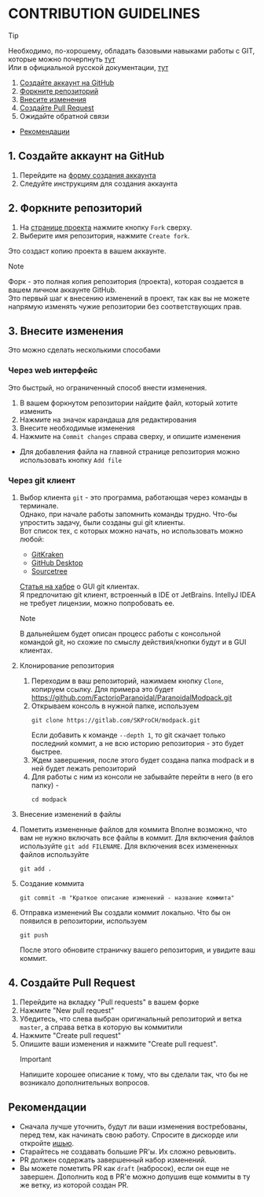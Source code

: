 # CONTRIBUTION GUIDELINES

> [!TIP]  
> Необходимо, по-хорошему, обладать базовыми навыками работы с GIT, которые можно почерпнуть [тут](https://habr.com/ru/post/583478/)  
> Или в официальной русской документации, [тут](https://git-scm.com/book/ru/v2/)

1. [Создайте аккаунт на GitHub](#1-создайте-аккаунт-на-github)
2. [Форкните репозиторий](#2-форкните-репозиторий)
3. [Внесите изменения](#3-внесите-изменения)
4. [Создайте Pull Request](#4-создайте-pull-request)
5. Ожидайте обратной связи
- [Рекомендации](#рекомендации)


## 1. Создайте аккаунт на GitHub
1. Перейдите на [форму создания аккаунта](https://github.com/signup)
2. Следуйте инструкциям для создания аккаунта


## 2. Форкните репозиторий

1. На [странице проекта](https://github.com/FactorioParanoidal/ParanoidalModpack) нажмите кнопку `Fork` сверху.
2. Выберите имя репозитория, нажмите `Create fork`.

Это создаст копию проекта в вашем аккаунте.

> [!NOTE]  
> Форк - это полная копия репозитория (проекта), которая создается в вашем личном аккаунте GitHub.  
> Это первый шаг к внесению изменений в проект, так как вы не можете напрямую изменять чужие репозитории без соответствующих прав.  


## 3. Внесите изменения

Это можно сделать несколькими способами

### Через web интерфейс
Это быстрый, но ограниченный способ внести изменения.
1. В вашем форкнутом репозитории найдите файл, который хотите изменить
2. Нажмите на значок карандаша для редактирования
3. Внесите необходимые изменения
4. Нажмите на `Commit changes` справа сверху, и опишите изменения
- Для добавления файла на главной странице репозитория можно использовать кнопку `Add file`

### Через git клиент

1. Выбор клиента
   `git` - это программа, работающая через команды в терминале.   
   Однако, при начале работы запомнить команды трудно. Что-бы упростить задачу, были созданы gui git клиенты.  
   Вот список тех, с которых можно начать, но использовать можно любой:
      - [GitKraken](https://www.gitkraken.com/)
      - [GitHub Desktop](https://desktop.github.com/)
      - [Sourcetree](https://www.sourcetreeapp.com/)  

   [Статья на хабре](https://habr.com/ru/articles/741016/) о GUI git клиентах.  
   Я предпочитаю git клиент, встроенный в IDE от JetBrains. IntellyJ IDEA не требует лицензии, можно попробовать ее.

   > [!NOTE]  
   > В дальнейшем будет описан процесс работы с консольной командой git, но схожие по смыслу действия/кнопки будут и в GUI клиентах. 
2. Клонирование репозитория
   1. Переходим в ваш репозиторий, нажимаем кнопку `Clone`, копируем ссылку. Для примера это будет https://github.com/FactorioParanoidal/ParanoidalModpack.git
   2. Открываем консоль в нужной папке, используем 
      ```shell
      git clone https://gitlab.com/SKProCH/modpack.git
      ```
      Если добавить к команде `--depth 1`, то git скачает только последний коммит, а не всю историю репозитория - это будет быстрее.
   3. Ждем завершения, после этого будет создана папка modpack и в ней будет лежать репозиторий
   4. Для работы с ним из консоли не забывайте перейти в него (в его папку) - 
      ```shell
      cd modpack
      ```
3. Внесение изменений в файлы
4. Пометить измененные файлов для коммита
   Вполне возможно, что вам не нужно включать все файлы в коммит. Для включения файлов используйте `git add FILENAME`.
   Для включения всех измененных файлов используйте
   ```shell
   git add .
   ```
5. Создание коммита
   ```shell
   git commit -m "Краткое описание изменений - название коммита"
   ```
6. Отправка изменений
   Вы создали коммит локально. Что бы он появился в репозитории, используем 
   ```shell
   git push
   ```
   После этого обновите страничку вашего репозитория, и увидите ваш коммит.


## 4. Создайте Pull Request

1. Перейдите на вкладку "Pull requests" в вашем форке
2. Нажмите "New pull request"
3. Убедитесь, что слева выбран оригинальный репозиторий и ветка `master`, а справа ветка в которую вы коммитили
4. Нажмите "Create pull request"
5. Опишите ваши изменения и нажмите "Create pull request".
   > [!IMPORTANT]  
   > Напишите хорошее описание к тому, что вы сделали так, что бы не возникало дополнительных вопросов.


## Рекомендации
- Сначала лучше уточнить, будут ли ваши изменения востребованы, перед тем, как начинать свою работу. Спросите в дискорде или откройте [ишью](https://github.com/FactorioParanoidal/ParanoidalModpack/issues).
- Старайтесь не создавать большие PR'ы. Их сложно ревьювить.
- PR должен содержать завершенный набор изменений. 
- Вы можете пометить PR как `draft` (набросок), если он еще не завершен. Дополнить код в PR'е можно допушив еще коммиты в ту же ветку, из которой создан PR. 